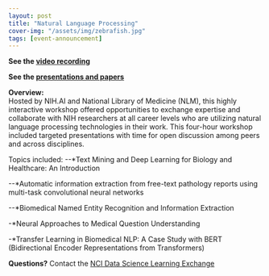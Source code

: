 ```yaml
---
layout: post
title: "Natural Language Processing"
cover-img: "/assets/img/zebrafish.jpg"
tags: [event-announcement]
---
```



**See the [video recording](https://cbiit.webex.com/cbiit/ldr.php?RCID=4c707137da66fb8658db594791b06b07)**

**See the [presentations and papers](https://ncihub.org/groups/nihai/seminars/nlp)**

**Overview:**  
Hosted by NIH.AI and National Library of Medicine (NLM), this highly interactive workshop offered opportunities to exchange expertise and collaborate with NIH researchers at all career levels who are utilizing natural language processing technologies in their work. This four-hour workshop included targeted presentations with time for open discussion among peers and across disciplines. 

Topics included:
--*Text Mining and Deep Learning for Biology and Healthcare: An Introduction

--*Automatic information extraction from free-text pathology reports using multi-task convolutional neural networks

--*Biomedical Named Entity Recognition and Information Extraction

-*Neural Approaches to Medical Question Understanding

-*Transfer Learning in Biomedical NLP: A Case Study with BERT (Bidirectional Encoder Representations from Transformers) 


**Questions?** Contact the [NCI Data Science Learning Exchange](mailto:NCIDataScienceLearningExchange@mail.nih.gov)
